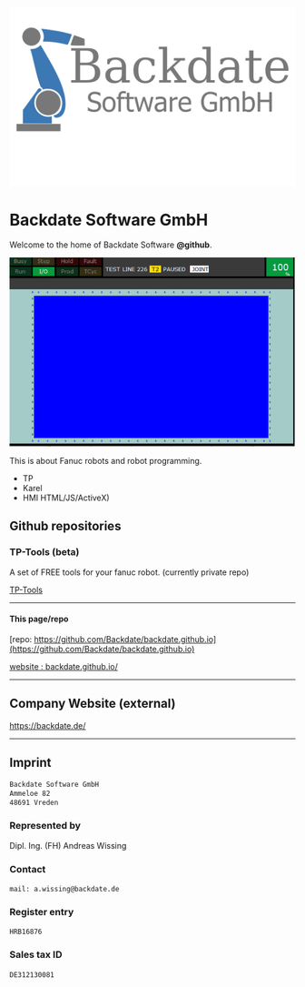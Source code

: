 ![Company_Logo](Company_Logo_2019_WithText1200x750_font_gray.png)

# Backdate Software GmbH
Welcome to the home of Backdate Software **@github**.


![](./Werbung3.gif)

This is about Fanuc robots and robot programming.

- TP
- Karel
- HMI HTML/JS/ActiveX)


## Github repositories

### TP-Tools (beta)
A set of FREE tools for your fanuc robot. (currently private repo)

[TP-Tools](https://github.com/Backdate/TP-Tools)

---
#### This page/repo

[repo: https://github.com/Backdate/backdate.github.io](https://github.com/Backdate/backdate.github.io)

[website : backdate.github.io/](https://backdate.github.io/)

---

## Company Website (external)

<a href="https://backdate.de/" target="_blank">https://backdate.de/</a>

---

## Imprint
```
Backdate Software GmbH
Ammeloe 82
48691 Vreden
```

### Represented by

Dipl. Ing. (FH) Andreas Wissing

### Contact

```
mail: a.wissing@backdate.de
```

### Register entry

```
HRB16876
```

### Sales tax ID

```
DE312130081
```
